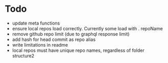# Todo

- update meta functions
- ensure local repos load correctly. Currently some load with . repoName
- remove github repo limit (due to graphql response limit)
- add hash for head commit as repo alias
- write limitations in readme
- local repos must have unique repo names, regardless of folder structure2
